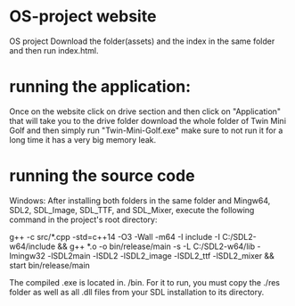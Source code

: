 # OS-project website
OS project
Download the folder(assets) and the index in the same folder and then run index.html.

# running the application:
Once on the website click on drive section and then click on "Application"
that will take you to the drive folder
download the whole folder of Twin Mini Golf and then simply run "Twin-Mini-Golf.exe"
make sure to not run it for a long time it has a very big memory leak.

# running the source code
Windows:
After installing both folders in the same folder
and Mingw64, SDL2, SDL_Image, SDL_TTF, and SDL_Mixer, execute the following command in the project's root directory: 

g++ -c src/*.cpp -std=c++14 -O3 -Wall -m64 -I include -I C:/SDL2-w64/include && g++ *.o -o bin/release/main -s -L C:/SDL2-w64/lib -lmingw32 -lSDL2main -lSDL2 -lSDL2_image -lSDL2_ttf -lSDL2_mixer && start bin/release/main

The compiled .exe is located in. /bin. For it to run, you must copy the ./res folder as well as all .dll files from your SDL installation to its directory.

